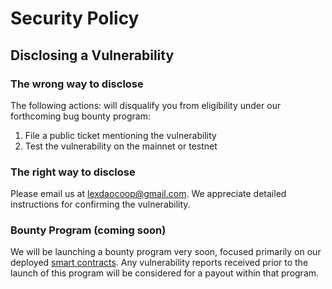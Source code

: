 # Security Policy

## Disclosing a Vulnerability

### The wrong way to disclose

The following actions: will disqualify you from eligibility under our forthcoming bug bounty program:

1. File a public ticket mentioning the vulnerability
2. Test the vulnerability on the mainnet or testnet

### The right way to disclose

Please email us at [lexdaocoop@gmail.com](mailto:lexdaocoop@gmail.com). We appreciate detailed instructions for confirming the vulnerability. 

### Bounty Program (coming soon)

We will be launching a bounty program very soon, focused primarily on our deployed [smart contracts](https://github.com/lexDAO/LexCorpus/tree/master/contracts). Any vulnerability reports received prior to the launch of this program will be considered for a payout within that program.
